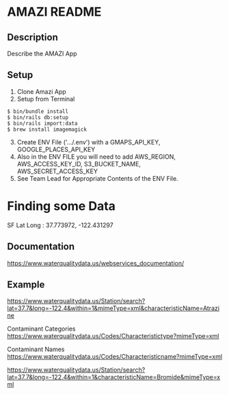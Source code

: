 # AMAZI README

## Description
Describe the AMAZI App

## Setup
 1. Clone Amazi App
 2. Setup from Terminal
 ```
$ bin/bundle install
$ bin/rails db:setup
$ bin/rails import:data
$ brew install imagemagick
 ```

3. Create ENV  File ('.../.env') with a GMAPS_API_KEY, GOOGLE_PLACES_API_KEY
4. Also in the ENV FILE you will need to add AWS_REGION, AWS_ACCESS_KEY_ID, S3_BUCKET_NAME, AWS_SECRET_ACCESS_KEY
5. See Team Lead for Appropriate Contents of the ENV File.

# Finding some Data
SF Lat Long : 37.773972, -122.431297

## Documentation
https://www.waterqualitydata.us/webservices_documentation/

## Example
https://www.waterqualitydata.us/Station/search?lat=37.7&long=-122.4&within=1&mimeType=xml&characteristicName=Atrazine

Contaminant Categories
https://www.waterqualitydata.us/Codes/Characteristictype?mimeType=xml

Contaminant Names
https://www.waterqualitydata.us/Codes/Characteristicname?mimeType=xml

https://www.waterqualitydata.us/Station/search?lat=37.7&long=-122.4&within=1&characteristicName=Bromide&mimeType=xml


